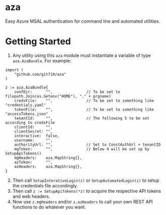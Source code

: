 # aza
Easy Azure MSAL authentication for command line and automated utilities.

# Getting Started
1. Any utility using this `aza` module must instantiate a variable of type `aza.AzaBundle`. For example: 

```
import (
    "github.com/git719/aza"
)

z := aza.AzaBundle{
    confDir:      "",               // To be set to filepath.Join(os.Getenv("HOME"), "." + prgname)
    credsFile:    "",               // To be set to something like "credentials.yaml"
    tokenFile:    "",               // To be set to something like "accessTokens.json"
    tenantId:     "",               // The following 5 to be set according to credsFile
    clientId:     "",
    clientSecret: "",
    interactive:  false,
    username:     "",
    authorityUrl: "",               // Set to ConstAuthUrl + tenantID
    mgToken:      "",               // Below 4 will be set up by SetupApiTokens()
    mgHeaders:    aza.MapString{},
    azToken:      "",
    azHeaders:    aza.MapString{},  
}
```

2. Then call `SetupInterativeLogin(z)` or `SetupAutomatedLogin(z)` to setup the credentials file accordingly.
3. Then call `z := SetupApiTokens(*z)` to acquire the respective API tokens and web headers.
4. Now use `z.mgHeaders` and/or `z.azHeaders` to call your own REST API functions to do whatever you want.
